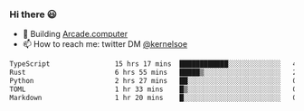 ### Hi there 😃

- 🔨 Building [Arcade.computer](https://arcade.computer)
- 📫 How to reach me: twitter DM [@kernelsoe](https://twitter.com/kernelsoe)

<!--START_SECTION:waka-->

```txt
TypeScript                15 hrs 17 mins  ████████████░░░░░░░░░░░░░   47.73 %
Rust                      6 hrs 55 mins   █████▒░░░░░░░░░░░░░░░░░░░   21.60 %
Python                    2 hrs 27 mins   ██░░░░░░░░░░░░░░░░░░░░░░░   07.66 %
TOML                      1 hr 33 mins    █▒░░░░░░░░░░░░░░░░░░░░░░░   04.86 %
Markdown                  1 hr 20 mins    █░░░░░░░░░░░░░░░░░░░░░░░░   04.19 %
```

<!--END_SECTION:waka-->
